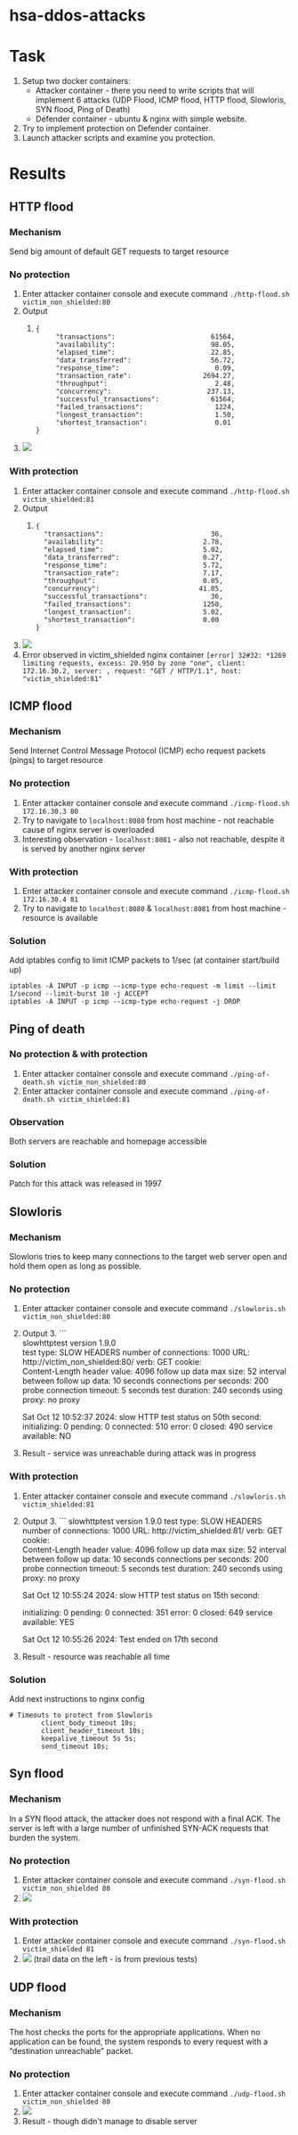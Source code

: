 # hsa-ddos-attacks

# Task
1. Setup two docker containers:
   - Attacker container - there you need to write scripts that will implement 6 attacks (UDP Flood, ICMP flood, HTTP flood, Slowloris, SYN flood,  Ping of Death) 
   - Defender container - ubuntu & nginx with simple website.
2. Try to implement protection on Defender container.
3. Launch attacker scripts and examine you protection.

# Results

## HTTP flood

### Mechanism 
Send big amount of default GET requests to target resource

### No protection

1. Enter attacker container console and execute command `./http-flood.sh victim_non_shielded:80`
2. Output 
   1. ```
      {       
           "transactions":                        61564,
           "availability":                        98.05,
           "elapsed_time":                        22.85,
           "data_transferred":                    56.72,
           "response_time":                        0.09,
           "transaction_rate":                  2694.27,
           "throughput":                           2.48,
           "concurrency":                        237.13,
           "successful_transactions":             61564,
           "failed_transactions":                  1224,
           "longest_transaction":                  1.50,
           "shortest_transaction":                 0.01
      }
3. ![](./proofs/http_flood_1.png)

### With protection

1. Enter attacker container console and execute command `./http-flood.sh victim_shielded:81`
2. Output
   1. ```
      {
        "transactions":                           36,
        "availability":                         2.78,
        "elapsed_time":                         5.02,
        "data_transferred":                     0.27,
        "response_time":                        5.72,
        "transaction_rate":                     7.17,
        "throughput":                           0.05,
        "concurrency":                         41.05,
        "successful_transactions":                36,
        "failed_transactions":                  1258,
        "longest_transaction":                  5.02,
        "shortest_transaction":                 0.00
      }
3. ![](./proofs/http_flood_2.png)
4. Error observed in victim_shielded nginx container `[error] 32#32: *1269 limiting requests, excess: 20.950 by zone "one", client: 172.16.30.2, server: , request: "GET / HTTP/1.1", host: "victim_shielded:81"`


## ICMP flood

### Mechanism
Send Internet Control Message Protocol (ICMP) echo request packets (pings) to target resource

### No protection
1. Enter attacker container console and execute command `./icmp-flood.sh 172.16.30.3 80`
2. Try to navigate to `localhost:8080` from host machine - not reachable cause of nginx server is overloaded
3. Interesting observation - `localhost:8081` - also not reachable, despite it is served by another nginx server

### With protection
1. Enter attacker container console and execute command `./icmp-flood.sh 172.16.30.4 81`
2. Try to navigate to `localhost:8080` & `localhost:8081` from host machine - resource is available

### Solution

Add iptables config to limit ICMP packets to 1/sec (at container start/build up)
```
iptables -A INPUT -p icmp --icmp-type echo-request -m limit --limit 1/second --limit-burst 10 -j ACCEPT
iptables -A INPUT -p icmp --icmp-type echo-request -j DROP
```

## Ping of death

### No protection & with protection
1. Enter attacker container console and execute command `./ping-of-death.sh victim_non_shielded:80`
2. Enter attacker container console and execute command `./ping-of-death.sh victim_shielded:81`

### Observation
Both servers are reachable and homepage accessible

### Solution
Patch for this attack was released in 1997


## Slowloris

### Mechanism
Slowloris tries to keep many connections to the target web server open and hold them open as long as possible.

### No protection
1. Enter attacker container console and execute command `./slowloris.sh victim_non_shielded:80`
2. Output
   3. ```        
      slowhttptest version 1.9.0  
      test type:                        SLOW HEADERS
      number of connections:            1000
      URL:                              http://victim_non_shielded:80/
      verb:                             GET
      cookie:                           
      Content-Length header value:      4096
      follow up data max size:          52
      interval between follow up data:  10 seconds
      connections per seconds:          200
      probe connection timeout:         5 seconds
      test duration:                    240 seconds
      using proxy:                      no proxy
      
      Sat Oct 12 10:52:37 2024:
      slow HTTP test status on 50th second:
      initializing:        0
      pending:             0
      connected:           510
      error:               0
      closed:              490
      service available:   NO
3. Result - service was unreachable during attack was in progress

### With protection
1. Enter attacker container console and execute command `./slowloris.sh victim_shielded:81`
2. Output
   3. ```        slowhttptest version 1.9.0
      test type:                        SLOW HEADERS
      number of connections:            1000
      URL:                              http://victim_shielded:81/
      verb:                             GET
      cookie:                           
      Content-Length header value:      4096
      follow up data max size:          52
      interval between follow up data:  10 seconds
      connections per seconds:          200
      probe connection timeout:         5 seconds
      test duration:                    240 seconds
      using proxy:                      no proxy
      
      Sat Oct 12 10:55:24 2024:
      slow HTTP test status on 15th second:
      
      initializing:        0
      pending:             0
      connected:           351
      error:               0
      closed:              649
      service available:   YES
      
      Sat Oct 12 10:55:26 2024:
      Test ended on 17th second
3. Result - resource was reachable all time

### Solution
Add next instructions to nginx config
```
# Timeouts to protect from Slowloris
        client_body_timeout 10s;
        client_header_timeout 10s;
        keepalive_timeout 5s 5s;
        send_timeout 10s;
```

## Syn flood

### Mechanism
In a SYN flood attack, the attacker does not respond with a final ACK. The server is left with a large number of unfinished SYN-ACK requests that burden the system.

### No protection
1. Enter attacker container console and execute command `./syn-flood.sh victim_non_shielded 80`
2. ![](./proofs/syn_flood_1.png)

### With protection
1. Enter attacker container console and execute command `./syn-flood.sh victim_shielded 81`
2. ![](./proofs/syn_flood_2.png) (trail data on the left - is from previous tests)

## UDP flood

### Mechanism
The host checks the ports for the appropriate applications. When no application can be found, the system responds to every request with a “destination unreachable” packet.

### No protection
1. Enter attacker container console and execute command `./udp-flood.sh victim_non_shielded 80`
2. ![](./proofs/udp_flood_1.png)
3. Result - though didn't manage to disable server